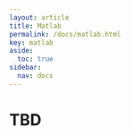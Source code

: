 ```yaml
---
layout: article
title: Matlab
permalink: /docs/matlab.html
key: matlab
aside:
  toc: true
sidebar:
  nav: docs
---
```

# TBD
